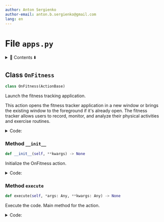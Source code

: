 ```yaml
---
author: Anton Sergienko
author-email: anton.b.sergienko@gmail.com
lang: en
---
```


# File `apps.py`

<details>
<summary>📖 Contents ⬇️</summary>

## Contents

- [Class `OnFitness`](#class-onfitness)
  - [Method `__init__`](#method-__init__)
  - [Method `execute`](#method-execute)

</details>

## Class `OnFitness`

```python
class OnFitness(ActionBase)
```

Launch the fitness tracking application.

This action opens the fitness tracker application in a new window or brings
the existing window to the foreground if it's already open. The fitness tracker
allows users to record, monitor, and analyze their physical activities and
exercise routines.

<details>
<summary>Code:</summary>

```python
class OnFitness(ActionBase):

    icon = "🏃🏻"
    title = "Fitness tracker"

    def __init__(self, **kwargs) -> None:  # noqa: ANN003
        """Initialize the OnFitness action."""
        super().__init__()
        self.parent = kwargs.get("parent")
        self.main_window = None

    @ActionBase.handle_exceptions("launching fitness tracker")
    def execute(self, *args: Any, **kwargs: Any) -> None:  # noqa: ARG002
        """Execute the code. Main method for the action."""
        if self.main_window is None or not isValid(self.main_window):
            self.main_window = main.MainWindow()

        self.main_window.show()
        self.main_window.raise_()
        self.main_window.activateWindow()
```

</details>

### Method `__init__`

```python
def __init__(self, **kwargs) -> None
```

Initialize the OnFitness action.

<details>
<summary>Code:</summary>

```python
def __init__(self, **kwargs) -> None:  # noqa: ANN003
        super().__init__()
        self.parent = kwargs.get("parent")
        self.main_window = None
```

</details>

### Method `execute`

```python
def execute(self, *args: Any, **kwargs: Any) -> None
```

Execute the code. Main method for the action.

<details>
<summary>Code:</summary>

```python
def execute(self, *args: Any, **kwargs: Any) -> None:  # noqa: ARG002
        if self.main_window is None or not isValid(self.main_window):
            self.main_window = main.MainWindow()

        self.main_window.show()
        self.main_window.raise_()
        self.main_window.activateWindow()
```

</details>
